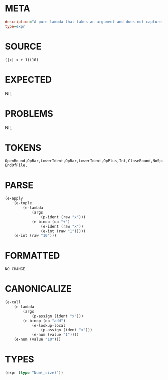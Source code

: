 # META
~~~ini
description="A pure lambda that takes an argument and does not capture from its environment."
type=expr
~~~
# SOURCE
~~~roc
(|x| x + 1)(10)
~~~
# EXPECTED
NIL
# PROBLEMS
NIL
# TOKENS
~~~zig
OpenRound,OpBar,LowerIdent,OpBar,LowerIdent,OpPlus,Int,CloseRound,NoSpaceOpenRound,Int,CloseRound,
EndOfFile,
~~~
# PARSE
~~~clojure
(e-apply
	(e-tuple
		(e-lambda
			(args
				(p-ident (raw "x")))
			(e-binop (op "+")
				(e-ident (raw "x"))
				(e-int (raw "1")))))
	(e-int (raw "10")))
~~~
# FORMATTED
~~~roc
NO CHANGE
~~~
# CANONICALIZE
~~~clojure
(e-call
	(e-lambda
		(args
			(p-assign (ident "x")))
		(e-binop (op "add")
			(e-lookup-local
				(p-assign (ident "x")))
			(e-num (value "1"))))
	(e-num (value "10")))
~~~
# TYPES
~~~clojure
(expr (type "Num(_size)"))
~~~
